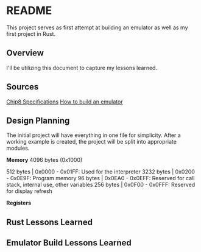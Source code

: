 # README

This project serves as first attempt at building an emulator as well as my first project in Rust.

## Overview

I'll be utilizing this document to capture my lessons learned.

## Sources
[Chip8 Specifications](https://en.wikipedia.org/wiki/CHIP-8)
[How to build an emulator](http://www.multigesture.net/articles/how-to-write-an-emulator-chip-8-interpreter/)

## Design Planning

The initial project will have everything in one file for simplicity.  After a working example is created, the project will be split into appropriate modules.

**Memory**
4096 bytes (0x1000)

512 bytes  | 0x0000 - 0x01FF: Used for the interpreter
3232 bytes | 0x0200 - 0x0E9F: Program memory
96 bytes   | 0x0EA0 - 0x0EFF: Reserved for call stack, internal use, other variables
256 bytes  | 0x0F00 - 0x0FFF: Reserved for display refresh

**Registers**


## Rust Lessons Learned


## Emulator Build Lessons Learned

